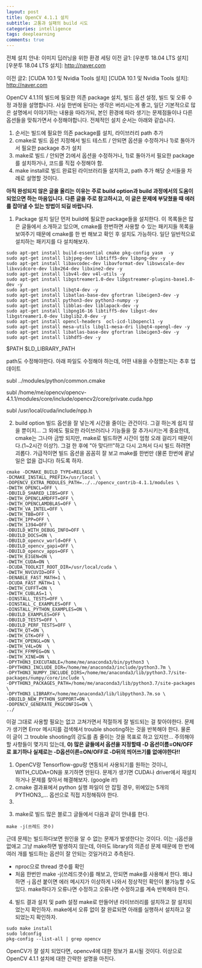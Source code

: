 ```yaml
---
layout: post
title: OpenCV 4.1.1 설치
subtitle: 고통과 실패의 build 시도
categories: intelligence
tags: deeplearning
comments: true
---
```

전체 설치 안내: 이미지 딥러닝을 위한 환경 세팅
이전 글1: [우분투 18.04 LTS 설치]
[우분투 18.04 LTS 설치]: http://naver.com

이전 글2: [CUDA 10.1 및 Nvidia Tools 설치]
[CUDA 10.1 및 Nvidia Tools 설치]: http://naver.com

OpenCV 4.1.1의 빌드에 필요한 의존 package 설치, 빌드 옵션 설정, 빌드 및 오류 수정 과정을 설명합니다. 사실 한번에 된다는 생각은 버리시는게 좋고, 일단 기본적으로 많은 설명에서 이야기하는 내용을 따라가되, 본인 환경에 따라 생기는 문제점들이나 다른 옵션들을 맞춰가면서 수정해야합니다. 전체적인 설치 순서는 아래와 같습니다.
1) 순서는 빌드에 필요한 의존 package를 설치, 라이브러리 path 추가
2) cmake로 빌드 옵션 지정해서 빌드 테스트 / 안되면 옵션을 수정하거나 1)로 돌아가서 필요한 package 추가 설치
3) make로 빌드 / 안되면 2)에서 옵션을 수정하거나, 1)로 돌아가서 필요한 package를 설치하거나, 코드를 직접 수정해야 함.
4) make install로 빌드 완료된 라이브러리들 설치하고, path 추가
해당 순서들을 차례로 설명할 것이다.

**아직 완성되지 않은 글을 올리는 이유는 주로 build option과 build 과정에서의 도움이 되었으면 하는 마음입니다. 다른 글을 주로 참고하시고, 이 글은 문제에 부닺쳤을 때 에러를 잡아낼 수 있는 방법이 되길 바랍니다.**

1. Package 설치
일단 먼저 build에 필요한 package들을 설치한다. 이 목록들은 많은 글들에서 소개하고 있으며, cmake를 한번하면 사용할 수 있는 패키지들 목록을 보여주기 때문에 cmake를 한 번 해보고 확인 후 설치도 가능하다. 일단 일반적으로 설치하는 패키지를 다 설치해보자.

~~~
sudo apt-get install build-essential cmake pkg-config yasm  -y
sudo apt-get install libjpeg-dev libtiff5-dev libpng-dev -y
sudo apt-get install libavcodec-dev libavformat-dev libswscale-dev libxvidcore-dev libx264-dev libxine2-dev -y
sudo apt-get install libv4l-dev v4l-utils -y
sudo apt-get install libgstreamer1.0-dev libgstreamer-plugins-base1.0-dev -y
sudo apt-get install libqt4-dev -y
sudo apt-get install libatlas-base-dev gfortran libeigen3-dev -y
sudo apt-get install python3-dev python3-numpy -y
sudo apt-get install libblas-dev liblapack-dev -y
sudo apt-get install libpng16-16 libtiff5-dev libgst-dev libgstreamer1.0-dev libglib2.0-dev -y
sudo apt-get install opencl-headers  ocl-icd-libopencl1 -y
sudo apt-get install mesa-utils libgl1-mesa-dri libqt4-opengl-dev -y
sudo apt-get install libatlas-base-dev gfortran libeigen3-dev -y
sudo apt-get install libhdf5-dev -y
~~~
 

$PATH
$LD_LIBRARY_PATH

path도 수정해야한다.
아래 파일도 수정해야 하는데, 어떤 내용을 수정했는지는 추후 업데이트

subl ../modules/python/common.cmake

subl /home/me/opencv/opencv-4.1.1/modules/core/include/opencv2/core/private.cuda.hpp

subl /usr/local/cuda/include/npp.h


2. build option 
빌드 옵션을 잘 넣는게 시간을 줄이는 관건이다. 그걸 하는게 쉽지 않을 뿐이지... 그 외에도 필요한 라이브러리나 기능들을 잘 추가시키는게 중요한데, cmake는 그나마 금방 되지만, make로 빌드하면 시간이 엄청 오래 걸리기 때문이다.(1~2시간 이상?). 그걸 한 후에 "아 맞다!!!"하고 다시 고쳐서 다시 빌드 하려면 괴롭다. 가급적이면 빌드 옵션을 꼼꼼히 잘 보고 make를 한번만 (물론 한번에 끝날 일은 없을 겁니다) 하도록 하자.

~~~
cmake -DCMAKE_BUILD_TYPE=RELEASE \
-DCMAKE_INSTALL_PREFIX=/usr/local \
-DOPENCV_EXTRA_MODULES_PATH=../../opencv_contrib-4.1.1/modules \
-DWITH_OPENCL=OFF \
-DBUILD_SHARED_LIBS=OFF \
-DWITH_OPENCLAMDFFT=OFF \
-DWITH_OPENCLAMDBLAS=OFF \
-DWITH_VA_INTEL=OFF \
-DWITH_TBB=OFF \
-DWITH_IPP=OFF \
-DWITH_1394=OFF \
-DBUILD_WITH_DEBUG_INFO=OFF \
-DBUILD_DOCS=ON \
-DBUILD_opencv_world=OFF \
-DBUILD_opencv_gapi=OFF \
-DBUILD_opencv_apps=OFF \
-DWITH_EIGEN=ON \
-DWITH_CUDA=ON \
-DCUDA_TOOLKIT_ROOT_DIR=/usr/local/cuda \
-DWITH_NVCUVID=OFF \
-DENABLE_FAST_MATH=1 \
-DCUDA_FAST_MATH=1 \
-DWITH_CUFFT=ON \
-DWITH_CUBLAS=1 \
-DINSTALL_TESTS=OFF \
-DINSTALL_C_EXAMPLES=OFF \
-DINSTALL_PYTHON_EXAMPLES=ON \
-DBUILD_EXAMPLES=OFF \
-DBUILD_TESTS=OFF \
-DBUILD_PERF_TESTS=OFF \
-DWITH_QT=ON \
-DWITH_GTK=OFF \
-DWITH_OPENGL=ON \
-DWITH_V4L=ON  \
-DWITH_FFMPEG=ON \
-DWITH_XINE=ON \
-DPYTHON3_EXECUTABLE=/home/me/anaconda3/bin/python3 \
-DPYTHON3_INCLUDE_DIR=/home/me/anaconda3/include/python3.7m \
-DPYTHON3_NUMPY_INCLUDE_DIRS=/home/me/anaconda3/lib/python3.7/site-packages/numpy/core/include \
-DPYTHON3_PACKAGES_PATH=/home/me/anaconda3/lib/python3.7/site-packages \
-DPYTHON3_LIBRARY=/home/me/anaconda3/lib/libpython3.7m.so \
-DBUILD_NEW_PYTHON_SUPPORT=ON \
-DOPENCV_GENERATE_PKGCONFIG=ON \
../
~~~
이걸 그대로 사용할 필요는 없고 고쳐가면서 적절하게 잘 빌드되는 걸 찾아야한다. 문제가 생기면 Error 메시지를 검색해서 trouble shooting하는 것을 반복해야 한다. 물론 이 글이 그 trouble shooting의 강도를 좀 줄이는 것을 목표로 하고 있지만...
주의해야 할 사항들이 몇가지 있는데,
**0) 많은 글들에서 옵션을 지정할때 -D 옵션이름=ON/OFF로 표기하나 실제로는 -D옵션이른=ON/OFF로 -D뒤의 띄어쓰기를 없애야한다!!**
1) OpenCV랑 Tensorflow-gpu랑 연동되서 사용되기를 원하는 것이니, WITH_CUDA=ON을 포기하면 안된다. 문제가 생기면 CUDA나 driver에서 재설치 하거나 문제를 찾아서 해결해보자. (google it!)
2) cmake 결과표에서 python 실행 파일이 안 잡힐 경우, 위에있는 5개의 PYTHON3_... 옵션으로 직접 지정해줘야 한다.
3) 


3. make로 빌드
많은 블로그 글들에서 다음과 같이 안내를 한다. 
~~~
make -j(쓰레드 갯수)
~~~
근데 문제는 빌드하다보면 원인을 알 수 없는 문제가 발생한다는 것이다. 이는 -j옵션을 없애고 그냥 make하면 발생하지 않는데, 아마도 library의 의존성 문제 때문에 한 번에 여러 개를 빌드하는 옵션이 잘 안되는 것일거라고 추측된다.
- nproc으로 thread 갯수를 확인
- 처음 한번만 make -j(쓰레드갯수)를 해보고, 안되면 make를 사용해서 한다. 왜냐하면 -j 옵션 붙이면 에러 메시지가 이상하게 나와서 정상적인 확인이 불가능할 수도 있다. make하다가 오류나면 수정하고 오류나면 수정하고를 계속 반복해야 한다.


4. 빌드 결과 설치 및 path 설정
make로 만들어낸 라이브러리를 설치하고 잘 설치되었는지 확인하자. make에서 오류 없이 잘 완료되면 아래를 실행하서 설치하고 잘 되었는지 확인하자.

~~~
sudo make install
sudo ldconfig
pkg-config --list-all | grep opencv 
~~~
OpenCV가 잘 설치 되었다면, opencv4에 대한 정보가 표시될 것이다. 이상으로 OpenCV 4.1.1 설치에 대한 간략한 설명을 마친다.
